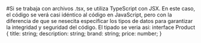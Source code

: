 #Si se trabaja con archivos .tsx, se utiliza TypeScript con JSX. En este caso, el código se verá casi idéntico al código en JavaScript, pero con la diferencia de que se nesecita especificar los tipos de datos para garantizar la integridad y seguridad del código.
El tipado se veria asi:
interface Product {
    title: string;
    description: string;
    brand: string;
    price: number;
}
